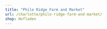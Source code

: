 ```yaml
---
title: "Philo Ridge Farm and Market"
url: /charlotte/philo-ridge-farm-and-market/
shop: Hofladen
---
```

